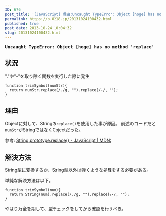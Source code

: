```yaml
---
ID: 676
post_title: '[JavaScript] 理由:Uncaught TypeError: Object [hoge] has no method &#8216;replace&#8217;'
permalink: https://b.0218.jp/20131024100432.html
published: true
post_date: 2013-10-24 10:04:32
slug: 20131024100432.html
---
```

<pre><strong>Uncaught TypeError: Object [hoge] has no method 'replace'</strong></pre>

<!--more-->

<h2>状況</h2>

"."や"-"を取り除く関数を実行した際に発生

<pre><code class="language-javascript">function trimSymbol(numStr){
  return numStr.replace(/./g, "").replace(/-/, "");
}
</code></pre>

<h2>理由</h2>

Objectに対して、Stringの<code>replace()</code>を使用した事が原因。
前述のコードだと<code>numStr</code>がStringではなくObjectだった。

参考: <a href="https://developer.mozilla.org/ja/docs/Web/JavaScript/Reference/Global_Objects/String/replace">String.prototype.replace() - JavaScript | MDN:</a>

<h2>解決方法</h2>

String型に変換するか、String型以外は弾くような処理をする必要がある。

単純な解決方法は以下。

<pre><code class="language-javascript">function trimSymbol(num){
  return String(num).replace(/./g, "").replace(/-/, "");
}
</code></pre>

やはり万全を期して、型チェックをしてから確認を行うべき。